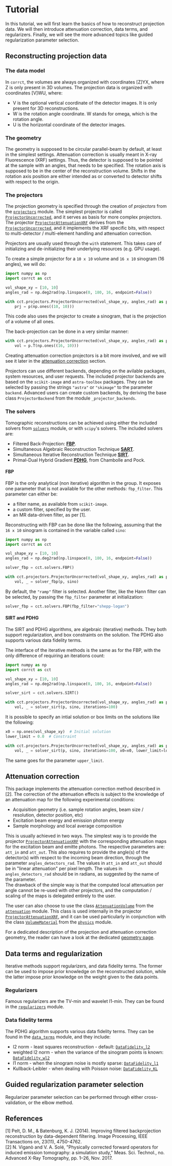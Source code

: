 # Tutorial

In this tutorial, we will first learn the basics of how to reconstruct
projection data.
We will then introduce attenuation correction, data terms, and regularizers.
Finally, we will see the more advanced topics like guided regularization
parameter selection.

## Reconstructing projection data

### The data model

In `corrct`, the volumes are always organized with coordinates \[Z\]YX, where Z
is only present in 3D volumes.
The projection data is organized with coordinates \[V\]WU, where:

* V is the optional vertical coordinate of the detector images. It is only
present for 3D reconstructions.
* W is the rotation angle coordinate. W stands for omega, which is the rotation
angle.
* U is the horizontal coordinate of the detector images.

### The geometry

The geometry is supposed to be circular parallel-beam by default, at least in
the simplest settings.
Attenuation correction is usually meant in X-ray Fluorescence (XRF) settings.
Thus, the detector is supposed to be pointed at the sample with an angles, that
needs to be specified.
The rotation axis is supposed to be in the center of the reconstruction volume.
Shifts in the rotation axis position are either intended as or converted to
detector shifts with respect to the origin.

### The projectors

The projection geometry is specified through the creation of *projectors* from
the [`projectors`](corrct.html#module-corrct.projectors) module.
The simplest projector is called
[`ProjectorUncorrected`](corrct.html#corrct.projectors.ProjectorUncorrected),
and it serves as basis for more complex projectors. The projector
[`ProjectorAttenuationXRF`](corrct.html#corrct.projectors.ProjectorAttenuationXRF)
derives from the
[`ProjectorUncorrected`](corrct.html#corrct.projectors.ProjectorUncorrected),
and it implements the XRF specific bits, with respect to multi-detector /
multi-element handling and attenuation correction.

Projectors are usually used through the `with` statement. This takes care of
initializing and de-initializing their underlying resources (e.g. GPU usage).

To create a simple projector for a `10 x 10` volume and `16 x 10` sinogram (16
angles), we will do:
```python
import numpy as np
import corrct as cct

vol_shape_xy = [10, 10]
angles_rad = np.deg2rad(np.linspace(0, 180, 16, endpoint=False))

with cct.projectors.ProjectorUncorrected(vol_shape_xy, angles_rad) as p:
    prj = p(np.ones((10, 10)))
```
This code also uses the projector to create a sinogram, that is the projection
of a volume of all ones.

The back-projection can be done in a very similar manner:
```python
with cct.projectors.ProjectorUncorrected(vol_shape_xy, angles_rad) as p:
    vol = p.T(np.ones((16, 10)))
```

Creating attenuation correction projectors is a bit more involved, and we will
see it later in the [attenuation correction](#attenuation-correction) section.

Projectors can use different backends, depending on the avilable packages,
system resources, and user requests. The included projector backends are based
on the `scikit-image` and `astra-toolbox` packages.
They can be selected by passing the strings `"astra"` or `"skimage"` to the
parameter `backend`.
Advanced users can create custom backends, by deriving the base class
`ProjectorBackend` from the module `_projector_backends`.

### The solvers

Tomographic reconstructions can be achieved using either the included solvers
from [`solvers`](corrct.html#module-corrct.solvers) module, or with `scipy`'s
solvers.
The included solvers are:

* Filtered Back-Projection: [**FBP**](corrct.html#corrct.solvers.FBP).
* Simultaneous Algebraic Reconstruction Technique [**SART**](corrct.html#corrct.solvers.SART).
* Simultaneous Iterative Reconstruction Technique [**SIRT**](corrct.html#corrct.solvers.SIRT).
* Primal-Dual Hybrid Gradient [**PDHG**](corrct.html#corrct.solvers.PDHG), from Chambolle and Pock.

#### FBP

FBP is the only analytical (non iterative) algorithm in the group. It
exposes one parameter that is not available for the other methods: `fbp_filter`.
This parameter can either be:

* a filter name, as available from `scikit-image`.
* a custom filter, specified by the user.
* an MR data-driven filter, as per [1].

Reconstructing with FBP can be done like the following, assuming that the
`16 x 10` sinogram is contained in the variable called `sino`:
```python
import numpy as np
import corrct as cct

vol_shape_xy = [10, 10]
angles_rad = np.deg2rad(np.linspace(0, 180, 16, endpoint=False))

solver_fbp = cct.solvers.FBP()

with cct.projectors.ProjectorUncorrected(vol_shape_xy, angles_rad) as p:
    vol, _ = solver_fbp(p, sino)
```

By default, the `"ramp"` filter is selected. Another filter, like the Hann
filter can be selected, by passing the `fbp_filter` parameter at initialization:
```python
solver_fbp = cct.solvers.FBP(fbp_filter="shepp-logan")
```

#### SIRT and PDHG

The SIRT and PDHG algorithms, are algebraic (iterative) methods. They both
support regularization, and box constraints on the solution. The PDHG also
supports various data fidelity terms.

The interface of the iterative methods is the same as for the FBP, with the only
difference of requiring an iterations count:
```python
import numpy as np
import corrct as cct

vol_shape_xy = [10, 10]
angles_rad = np.deg2rad(np.linspace(0, 180, 16, endpoint=False))

solver_sirt = cct.solvers.SIRT()

with cct.projectors.ProjectorUncorrected(vol_shape_xy, angles_rad) as p:
    vol, _ = solver_sirt(p, sino, iterations=100)
```

It is possible to specify an intial solution or box limits on the solutions like
the following:
```python
x0 = np.ones(vol_shape_xy)  # Initial solution
lower_limit = 0.0  # Constraint

with cct.projectors.ProjectorUncorrected(vol_shape_xy, angles_rad) as p:
    vol, _ = solver_sirt(p, sino, iterations=100, x0=x0, lower_limit=lower_limit)
```
The same goes for the parameter `upper_limit`.

## Attenuation correction

This package implements the attenuation correction method described in [2].
The correction of the attenuation effects is subject to the knowledge of an
attenuation map for the following experimental conditions:

* Acquisition geometry (i.e. sample rotation angles, beam size / resolution, detector position, etc)
* Excitation beam energy and emission photon energy
* Sample morphology and local average composition

This is usually achieved in two ways. The simplest way is to provide the projector
[`ProjectorAttenuationXRF`](corrct.html#corrct.projectors.ProjectorAttenuationXRF)
with the corresponding attenuation maps for the excitation beam and emitte photons.
The respective parameters are: `att_in` and `att_out`. This also requires to
provide the angle(s) of the detector(s) with respect to the incoming beam
direction, through the parameter `angles_detectors_rad`.
The values in `att_in` and `att_out` should be in "linear attenuation" per pixel
length. The values in `angles_detectors_rad` should be in radians, as suggested
by the name of the parameter.  
The drawback of the simple way is that the computed local attenuation per angle
cannot be re-used with other projectors, and the computation / scaling of the
maps is delegated entirely to the user.

The user can also choose to use the class
[`AttenuationVolume`](corrct.html#corrct.attenuation.AttenuationVolume) from the
[`attenuation`](corrct.html#module-corrct.attenuation) module.
This class is used internally in the projector
[`ProjectorAttenuationXRF`](corrct.html#corrct.projectors.ProjectorAttenuationXRF), and it can be used particularly in conjunction with the class
[`VolumeMaterial`](corrct.html#corrct.physics.VolumeMaterial) from the [`physics`](corrct.html#module-corrct.physics) module.

For a dedicated description of the projection and attenuation correction geometry,
the reader can have a look at the dedicated [geometry page](corrct.html#geometry).

## Data terms and regularization

Iterative methods support regularizers, and data fidelity terms. The former can
be used to impose prior knowledge on the reconstructed solution, while the
latter impose prior knowledge on the weight given to the data points.

### Regularizers

Famous regularizers are the TV-min and wavelet l1-min. They can be found in the
[`regularizers`](corrct.html#module-corrct.regularizers) module.

### Data fidelity terms

The PDHG algorithm supports various data fidelity terms. They can be found in
the [`data_terms`](corrct.html#module-corrct.data_terms) module, and they include:
* l2 norm - least squares reconstruction - default:
[`DataFidelity_l2`](corrct.html#corrct.data_terms.DataFidelity_l2)
* weighted l2 norm - when the variance of the sinogram points is known:
[`DataFidelity_wl2`](corrct.html#corrct.data_terms.DataFidelity_wl2)
* l1 norm - when the sinogram noise is mostly sparse:
[`DataFidelity_l1`](corrct.html#corrct.data_terms.DataFidelity_l1)
* Kullback-Leibler - when dealing with Poisson noise:
[`DataFidelity_KL`](corrct.html#corrct.data_terms.DataFidelity_KL)

## Guided regularization parameter selection

Regularizer parameter selection can be performed through either
cross-validation, or the elbow method.

## References

[1] Pelt, D. M., & Batenburg, K. J. (2014). Improving filtered backprojection
reconstruction by data-dependent filtering. Image Processing, IEEE
Transactions on, 23(11), 4750-4762.  
[2] N. Viganò and V. A. Solé, "Physically corrected forward operators for
induced emission tomography: a simulation study," Meas. Sci. Technol., no.
Advanced X-Ray Tomography, pp. 1–26, Nov. 2017.  
